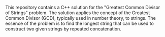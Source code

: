This repository contains a C++ solution for the "Greatest Common Divisor of Strings" problem. 
The solution applies the concept of the Greatest Common Divisor (GCD), typically used in number theory, to strings. 
The essence of the problem is to find the longest string that can be used to construct two given strings by repeated concatenation.
